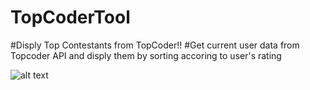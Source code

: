 # TopCoderTool

#Disply Top Contestants from TopCoder!!
#Get current user data from Topcoder API and disply them by sorting accoring to user's rating

![alt text](http://i66.tinypic.com/6xuss8.png)

